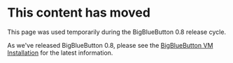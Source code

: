 # This content has moved #

This page was used temporarily during the BigBlueButton 0.8 release cycle.

As we've released BigBlueButton 0.8, please see the [BigBlueButton VM Installation](BigBlueButtonVM.md) for the latest information.